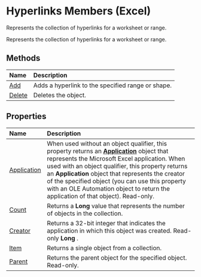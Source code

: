 
# Hyperlinks Members (Excel)
Represents the collection of hyperlinks for a worksheet or range.

Represents the collection of hyperlinks for a worksheet or range.


## Methods



|**Name**|**Description**|
|:-----|:-----|
|[Add](6b1299b1-c204-f0f1-c328-768c8efdb0cd.md)|Adds a hyperlink to the specified range or shape.|
|[Delete](6875e532-a1af-2080-f80e-89d651294db0.md)|Deletes the object.|

## Properties



|**Name**|**Description**|
|:-----|:-----|
|[Application](de44c501-bbf6-0af0-1f67-5a486b38a863.md)|When used without an object qualifier, this property returns an  **[Application](19b73597-5cf9-4f56-8227-b5211f657f6f.md)** object that represents the Microsoft Excel application. When used with an object qualifier, this property returns an **Application** object that represents the creator of the specified object (you can use this property with an OLE Automation object to return the application of that object). Read-only.|
|[Count](e3f58f84-9f15-dd33-9561-04d334c368ed.md)|Returns a  **Long** value that represents the number of objects in the collection.|
|[Creator](cba56d55-0e00-ce21-932b-e7520c50c002.md)|Returns a 32-bit integer that indicates the application in which this object was created. Read-only  **Long** .|
|[Item](c3650cd1-1788-549a-e203-4d7bd6f049c2.md)|Returns a single object from a collection.|
|[Parent](75a2323c-1b57-c3a4-85be-54d3a76433f4.md)|Returns the parent object for the specified object. Read-only.|
